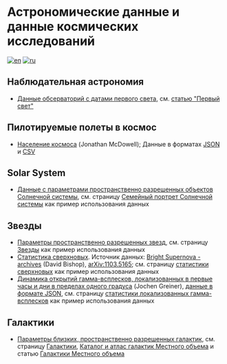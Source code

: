 # Астрономические данные и данные космических исследований

[![en](https://img.shields.io/badge/lang-en-red.svg)](README.md)
[![ru](https://img.shields.io/badge/lang-ru-green.svg)](README-ru.md)

## Наблюдательная астрономия

* [Данные обсерваторий с датами первого света](./observatories.json),
  см. [статью "Первый свет"](https://vk.com/@planetariumvg-pervyi-svet-kak-observatorii-nachinaut-rabotu)

## Пилотируемые полеты в космос

* [Население космоса](https://planet4589.org/space/astro/web/pop.html) (Jonathan McDowell);
  Данные в форматах [JSON](./space_population.json) и [CSV](./space_population.csv)

## Solar System

* [Данные с параметрами пространственно разрешенных объектов Солнечной системы](./solarsystem/resolved.json),
  см. страницу [Семейный портрет Солнечной системы](https://gvard.github.io/solarsystem/resolved/) как пример использования данных

## Звезды

* [Параметры пространственно разрешенных звезд](./stars/resolved.json),
  см. страницу [Звезды](https://gvard.github.io/stars/resolved/) как пример использования данных
* [Статистика сверхновых](./stars/sne-stats.json).
  Источник данных:
  [Bright Supernova - archives](https://rochesterastronomy.org/snimages/archives.html) (David Bishop),
  [arXiv:1103.5165](https://arxiv.org/abs/1103.5165);
  см. страницу [статистики сверхновых](https://gvard.github.io/stars/snstats/) как пример использования данных
* [Динамика открытий гамма-всплесков, локализованных в первые часы и дни в пределах одного градуса](https://www.mpe.mpg.de/~jcg/grbgen.html) (Jochen Greiner),
  [данные в формате JSON](./stars/grbs-localized-stats.json),
  см. страницу [статистики локализованных гамма-всплесков](https://gvard.github.io/grb/stats/) как пример использования данных

## Галактики

* [Параметры близких, пространственно разрешенных галактик](./galaxies/nearby.json),
  см. страницу [Галактики](https://gvard.github.io/galaxies/),
  [Каталог и атлас галактик Местного объема](https://www.sao.ru/lv/lvgdb/introduction.php) и
  статью [Галактики Местного объема](https://vk.com/@planetariumvg-astronomicheskie-dannye-galaktiki-mestnogo-obema)
